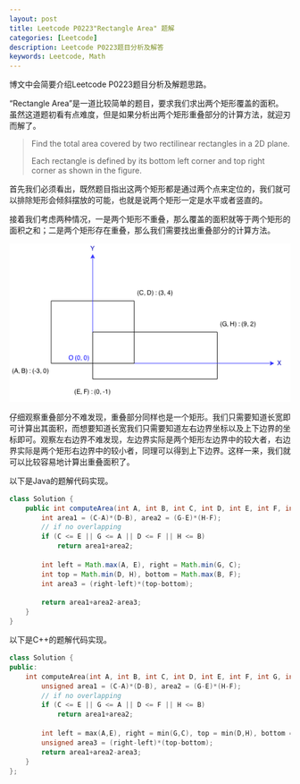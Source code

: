 ```yaml
---
layout: post
title: Leetcode P0223"Rectangle Area" 题解
categories: [Leetcode]
description: Leetcode P0223题目分析及解答
keywords: Leetcode, Math
---
```


博文中会简要介绍Leetcode P0223题目分析及解题思路。

“Rectangle Area”是一道比较简单的题目，要求我们求出两个矩形覆盖的面积。虽然这道题初看有点难度，但是如果分析出两个矩形重叠部分的计算方法，就迎刃而解了。

> Find the total area covered by two rectilinear rectangles in a 2D plane.
> 
> Each rectangle is defined by its bottom left corner and top right corner as shown in the figure.

首先我们必须看出，既然题目指出这两个矩形都是通过两个点来定位的，我们就可以排除矩形会倾斜摆放的可能，也就是说两个矩形一定是水平或者竖直的。

接着我们考虑两种情况，一是两个矩形不重叠，那么覆盖的面积就等于两个矩形的面积之和；二是两个矩形存在重叠，那么我们需要找出重叠部分的计算方法。

<div style="text-align: center;">
    <img src="https://github.com/SinestroEdmonce/SinestroEdmonce.github.io/raw/master/images/posts/leetcode_p0223.png">
</div>

仔细观察重叠部分不难发现，重叠部分同样也是一个矩形。我们只需要知道长宽即可计算出其面积，而想要知道长宽我们只需要知道左右边界坐标以及上下边界的坐标即可。观察左右边界不难发现，左边界实际是两个矩形左边界中的较大者，右边界实际是两个矩形右边界中的较小者，同理可以得到上下边界。这样一来，我们就可以比较容易地计算出重叠面积了。

以下是Java的题解代码实现。
```java
class Solution {
    public int computeArea(int A, int B, int C, int D, int E, int F, int G, int H) {
        int area1 = (C-A)*(D-B), area2 = (G-E)*(H-F);
        // if no overlapping
        if (C <= E || G <= A || D <= F || H <= B)
            return area1+area2;
        
        int left = Math.max(A, E), right = Math.min(G, C);
        int top = Math.min(D, H), bottom = Math.max(B, F);
        int area3 = (right-left)*(top-bottom);
        
        return area1+area2-area3;
    }
}
```

以下是C++的题解代码实现。
```cpp
class Solution {
public:
    int computeArea(int A, int B, int C, int D, int E, int F, int G, int H) {
        unsigned area1 = (C-A)*(D-B), area2 = (G-E)*(H-F);
        // if no overlapping
        if (C <= E || G <= A || D <= F || H <= B)
            return area1+area2;
        
        int left = max(A,E), right = min(G,C), top = min(D,H), bottom = max(B,F);
        unsigned area3 = (right-left)*(top-bottom);
        return area1+area2-area3;
    }
};
```